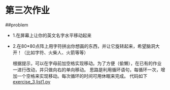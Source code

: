 # 第三次作业
##problem
- 1.在屏幕上让你的英文名字水平移动起来
- 2.在80*80点阵上用字符拼出你想画的东西，并让它旋转起来，希望脑洞大开！（比如字符、火柴人、火箭等等）

  根据提示，可以在字母前加空格实现移动。为了方便（偷懒），在已有的作业一进行改动，并只做向右的单向移动。
  思路是利用循环语句，每循环一次，增加一个空格来实现移动。每次循环的时间可用休眠来完成。
  代码如下[exercise_3,list1.py](https://github.com/newsubmarine/compuational_physics_N2014301020085/blob/master/exercise_3%2Clist1.py)

